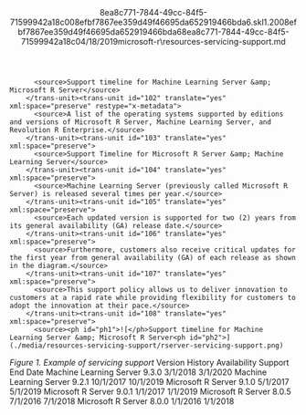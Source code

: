<?xml version="1.0"?><xliff version="1.2" xmlns="urn:oasis:names:tc:xliff:document:1.2" xmlns:xsi="http://www.w3.org/2001/XMLSchema-instance" xsi:schemaLocation="urn:oasis:names:tc:xliff:document:1.2 xliff-core-1.2-transitional.xsd"><file datatype="xml" original="resources-servicing-support.md" source-language="en-US" target-language="en-US"><header><tool tool-id="mdxliff" tool-name="mdxliff" tool-version="1.0-d1654b2" tool-company="Microsoft" /><xliffext:skl_file_name xmlns:xliffext="urn:microsoft:content:schema:xliffextensions">8ea8c771-7844-49cc-84f5-71599942a18c008efbf7867ee359d49f46695da652919466bda6.skl</xliffext:skl_file_name><xliffext:version xmlns:xliffext="urn:microsoft:content:schema:xliffextensions">1.2</xliffext:version><xliffext:ms.openlocfilehash xmlns:xliffext="urn:microsoft:content:schema:xliffextensions">008efbf7867ee359d49f46695da652919466bda6</xliffext:ms.openlocfilehash><xliffext:ms.sourcegitcommit xmlns:xliffext="urn:microsoft:content:schema:xliffextensions">8ea8c771-7844-49cc-84f5-71599942a18c</xliffext:ms.sourcegitcommit><xliffext:ms.lasthandoff xmlns:xliffext="urn:microsoft:content:schema:xliffextensions">04/18/2019</xliffext:ms.lasthandoff><xliffext:ms.openlocfilepath xmlns:xliffext="urn:microsoft:content:schema:xliffextensions">microsoft-r\resources-servicing-support.md</xliffext:ms.openlocfilepath></header><body><group id="content" extype="content"><trans-unit id="101" translate="yes" xml:space="preserve" restype="x-metadata">
          <source>Support timeline for Machine Learning Server &amp; Microsoft R Server</source>
        </trans-unit><trans-unit id="102" translate="yes" xml:space="preserve" restype="x-metadata">
          <source>A list of the operating systems supported by editions and versions of Microsoft R Server, Machine Learning Server, and Revolution R Enterprise.</source>
        </trans-unit><trans-unit id="103" translate="yes" xml:space="preserve">
          <source>Support Timeline for Microsoft R Server &amp; Machine Learning Server</source>
        </trans-unit><trans-unit id="104" translate="yes" xml:space="preserve">
          <source>Machine Learning Server (previously called Microsoft R Server) is released several times per year.</source>
        </trans-unit><trans-unit id="105" translate="yes" xml:space="preserve">
          <source>Each updated version is supported for two (2) years from its general availability (GA) release date.</source>
        </trans-unit><trans-unit id="106" translate="yes" xml:space="preserve">
          <source>Furthermore, customers also receive critical updates for the first year from general availability (GA) of each release as shown in the diagram.</source>
        </trans-unit><trans-unit id="107" translate="yes" xml:space="preserve">
          <source>This support policy allows us to deliver innovation to customers at a rapid rate while providing flexibility for customers to adopt the innovation at their pace.</source>
        </trans-unit><trans-unit id="108" translate="yes" xml:space="preserve">
          <source><ph id="ph1">![</ph>Support timeline for Machine Learning Server &amp; Microsoft R Server<ph id="ph2">](./media/resources-servicing-support/rserver-servicing-support.png)
</ph></source>
        </trans-unit><trans-unit id="109" translate="yes" xml:space="preserve">
          <source><bpt id="p1">_</bpt>Figure 1. Example of servicing support<ept id="p1">_</ept></source>
        </trans-unit><trans-unit id="110" translate="yes" xml:space="preserve">
          <source>Version History</source>
        </trans-unit><trans-unit id="111" translate="yes" xml:space="preserve">
          <source>Availability</source>
        </trans-unit><trans-unit id="112" translate="yes" xml:space="preserve">
          <source>Support End Date</source>
        </trans-unit><trans-unit id="113" translate="yes" xml:space="preserve">
          <source>Machine Learning Server 9.3.0</source>
        </trans-unit><trans-unit id="114" translate="yes" xml:space="preserve">
          <source>3/1/2018</source>
        </trans-unit><trans-unit id="115" translate="yes" xml:space="preserve">
          <source>3/1/2020</source>
        </trans-unit><trans-unit id="116" translate="yes" xml:space="preserve">
          <source>Machine Learning Server 9.2.1</source>
        </trans-unit><trans-unit id="117" translate="yes" xml:space="preserve">
          <source>10/1/2017</source>
        </trans-unit><trans-unit id="118" translate="yes" xml:space="preserve">
          <source>10/1/2019</source>
        </trans-unit><trans-unit id="119" translate="yes" xml:space="preserve">
          <source>Microsoft R Server 9.1.0</source>
        </trans-unit><trans-unit id="120" translate="yes" xml:space="preserve">
          <source>5/1/2017</source>
        </trans-unit><trans-unit id="121" translate="yes" xml:space="preserve">
          <source>5/1/2019</source>
        </trans-unit><trans-unit id="122" translate="yes" xml:space="preserve">
          <source>Microsoft R Server 9.0.1</source>
        </trans-unit><trans-unit id="123" translate="yes" xml:space="preserve">
          <source>1/1/2017</source>
        </trans-unit><trans-unit id="124" translate="yes" xml:space="preserve">
          <source>1/1/2019</source>
        </trans-unit><trans-unit id="125" translate="yes" xml:space="preserve">
          <source>Microsoft R Server 8.0.5</source>
        </trans-unit><trans-unit id="126" translate="yes" xml:space="preserve">
          <source>7/1/2016</source>
        </trans-unit><trans-unit id="127" translate="yes" xml:space="preserve">
          <source>7/1/2018</source>
        </trans-unit><trans-unit id="128" translate="yes" xml:space="preserve">
          <source>Microsoft R Server 8.0.0</source>
        </trans-unit><trans-unit id="129" translate="yes" xml:space="preserve">
          <source>1/1/2016</source>
        </trans-unit><trans-unit id="130" translate="yes" xml:space="preserve">
          <source>1/1/2018</source>
        </trans-unit></group></body></file></xliff>